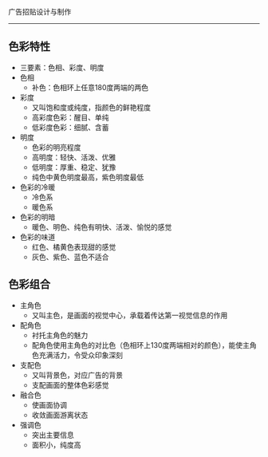 广告招贴设计与制作

- - -

## 色彩特性
- 三要素：色相、彩度、明度
- 色相
	- 补色：色相环上任意180度两端的两色
- 彩度
	- 又叫饱和度或纯度，指颜色的鲜艳程度
	- 高彩度色彩：醒目、单纯
	- 低彩度色彩：细腻、含蓄
- 明度
	- 色彩的明亮程度
	- 高明度：轻快、活泼、优雅
	- 低明度：厚重、稳定、犹豫
	- 纯色中黄色明度最高，紫色明度最低
- 色彩的冷暖
	- 冷色系
	- 暖色系
- 色彩的明暗
	- 暖色、明色、纯色有明快、活泼、愉悦的感觉
- 色彩的味道
	- 红色、橘黄色表现甜的感觉
	- 灰色、紫色、蓝色不适合

## 色彩组合
- 主角色
	- 又叫主色，是画面的视觉中心，承载着传达第一视觉信息的作用
- 配角色
	- 衬托主角色的魅力
	- 配角色使用主角色的对比色（色相环上130度两端相对的颜色），能使主角色充满活力，令受众印象深刻
- 支配色
	- 又叫背景色，对应广告的背景
	- 支配画面的整体色彩感觉
- 融合色
	- 使画面协调
	- 收敛画面游离状态
- 强调色
	- 突出主要信息
	- 面积小，纯度高


